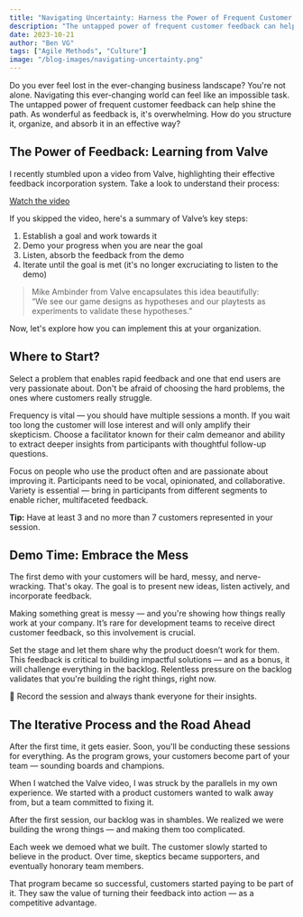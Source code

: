 ```yaml
---
title: "Navigating Uncertainty: Harness the Power of Frequent Customer Feedback"
description: "The untapped power of frequent customer feedback can help shine the path in a fast-moving world..."
date: 2023-10-21
author: "Ben VG"
tags: ["Agile Methods", "Culture"]
image: "/blog-images/navigating-uncertainty.png"
---
```


Do you ever feel lost in the ever-changing business landscape? You're not alone. Navigating this ever-changing world can feel like an impossible task. The untapped power of frequent customer feedback can help shine the path. As wonderful as feedback is, it's overwhelming. How do you structure it, organize, and absorb it in an effective way?

## The Power of Feedback: Learning from Valve

I recently stumbled upon a video from Valve, highlighting their effective feedback incorporation system. Take a look to understand their process:

[Watch the video](https://www.youtube.com/watch?v=9Yomqk0C6kE)

If you skipped the video, here's a summary of Valve’s key steps:

1. Establish a goal and work towards it  
2. Demo your progress when you are near the goal  
3. Listen, absorb the feedback from the demo  
4. Iterate until the goal is met (it's no longer excruciating to listen to the demo)

> Mike Ambinder from Valve encapsulates this idea beautifully:  
> “We see our game designs as hypotheses and our playtests as experiments to validate these hypotheses.”

Now, let's explore how you can implement this at your organization.

## Where to Start?

Select a problem that enables rapid feedback and one that end users are very passionate about. Don't be afraid of choosing the hard problems, the ones where customers really struggle.

Frequency is vital — you should have multiple sessions a month. If you wait too long the customer will lose interest and will only amplify their skepticism. Choose a facilitator known for their calm demeanor and ability to extract deeper insights from participants with thoughtful follow-up questions.

Focus on people who use the product often and are passionate about improving it. Participants need to be vocal, opinionated, and collaborative. Variety is essential — bring in participants from different segments to enable richer, multifaceted feedback.

**Tip:** Have at least 3 and no more than 7 customers represented in your session.

## Demo Time: Embrace the Mess

The first demo with your customers will be hard, messy, and nerve-wracking. That's okay. The goal is to present new ideas, listen actively, and incorporate feedback.

Making something great is messy — and you're showing how things really work at your company. It’s rare for development teams to receive direct customer feedback, so this involvement is crucial.

Set the stage and let them share why the product doesn’t work for them. This feedback is critical to building impactful solutions — and as a bonus, it will challenge everything in the backlog. Relentless pressure on the backlog validates that you're building the right things, right now.

🎥 Record the session and always thank everyone for their insights.

## The Iterative Process and the Road Ahead

After the first time, it gets easier. Soon, you'll be conducting these sessions for everything. As the program grows, your customers become part of your team — sounding boards and champions.

When I watched the Valve video, I was struck by the parallels in my own experience. We started with a product customers wanted to walk away from, but a team committed to fixing it.

After the first session, our backlog was in shambles. We realized we were building the wrong things — and making them too complicated.

Each week we demoed what we built. The customer slowly started to believe in the product. Over time, skeptics became supporters, and eventually honorary team members.

That program became so successful, customers started paying to be part of it. They saw the value of turning their feedback into action — as a competitive advantage.
